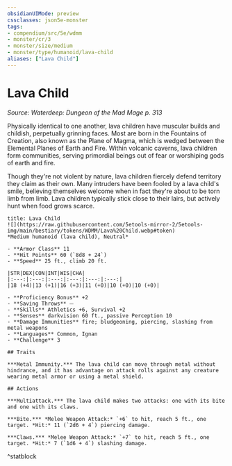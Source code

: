 ```yaml
---
obsidianUIMode: preview
cssclasses: json5e-monster
tags:
- compendium/src/5e/wdmm
- monster/cr/3
- monster/size/medium
- monster/type/humanoid/lava-child
aliases: ["Lava Child"]
---
```

# Lava Child
*Source: Waterdeep: Dungeon of the Mad Mage p. 313*  

Physically identical to one another, lava children have muscular builds and childish, perpetually grinning faces. Most are born in the Fountains of Creation, also known as the Plane of Magma, which is wedged between the Elemental Planes of Earth and Fire. Within volcanic caverns, lava children form communities, serving primordial beings out of fear or worshiping gods of earth and fire.

Though they're not violent by nature, lava children fiercely defend territory they claim as their own. Many intruders have been fooled by a lava child's smile, believing themselves welcome when in fact they're about to be torn limb from limb. Lava children typically stick close to their lairs, but actively hunt when food grows scarce.

```ad-statblock
title: Lava Child
![](https://raw.githubusercontent.com/5etools-mirror-2/5etools-img/main/bestiary/tokens/WDMM/Lava%20Child.webp#token)
*Medium humanoid (lava child), Neutral*

- **Armor Class** 11
- **Hit Points** 60 (`8d8 + 24`)
- **Speed** 25 ft., climb 20 ft.

|STR|DEX|CON|INT|WIS|CHA|
|:---:|:---:|:---:|:---:|:---:|:---:|
|18 (+4)|13 (+1)|16 (+3)|11 (+0)|10 (+0)|10 (+0)|

- **Proficiency Bonus** +2
- **Saving Throws** ⏤
- **Skills** Athletics +6, Survival +2
- **Senses** darkvision 60 ft., passive Perception 10
- **Damage Immunities** fire; bludgeoning, piercing, slashing from metal weapons
- **Languages** Common, Ignan
- **Challenge** 3

## Traits

***Metal Immunity.*** The lava child can move through metal without hindrance, and it has advantage on attack rolls against any creature wearing metal armor or using a metal shield.

## Actions

***Multiattack.*** The lava child makes two attacks: one with its bite and one with its claws.

***Bite.*** *Melee Weapon Attack:* `+6` to hit, reach 5 ft., one target. *Hit:* 11 (`2d6 + 4`) piercing damage.

***Claws.*** *Melee Weapon Attack:* `+7` to hit, reach 5 ft., one target. *Hit:* 7 (`1d6 + 4`) slashing damage.
```
^statblock